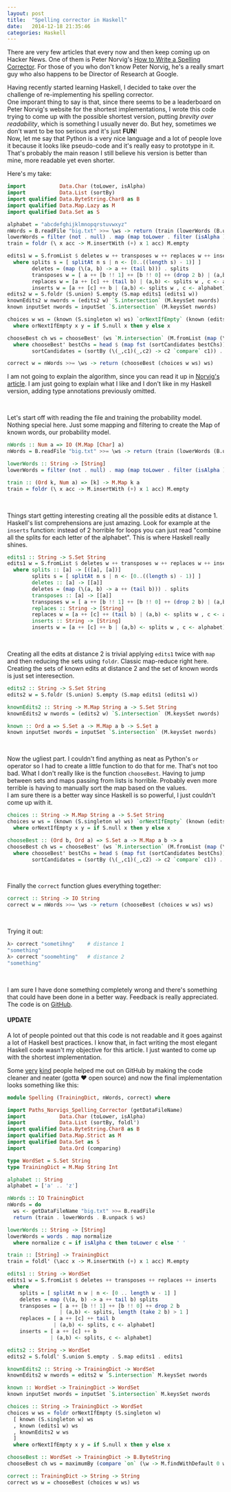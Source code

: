 ```yaml
---
layout: post
title:  "Spelling corrector in Haskell"
date:   2014-12-18 21:35:46
categories: Haskell
---
```


There are very few articles that every now and then keep coming up on Hacker News. One of them is Peter Norvig's [How to Write a Spelling Corrector](http://norvig.com/spell-correct.html).
For those of you who don't know Peter Norvig, he's a really smart guy who also happens to be Director of Research at Google.

Having recently started learning Haskell, I decided to take over the challenge of re-implementing his spelling corrector.  
One imporant thing to say is that, since there seems to be a leaderboard on Peter Norvig's website for the shortest implementations, I wrote this code trying to come up with the possible shortest version, putting *brevity over readability*, which is something I usually never do. But hey, sometimes we don't want to be too serious and it's just **FUN**!  
Now, let me say that Python is a very nice language and a lot of people love it because it looks like pseudo-code and it's really easy to prototype in it. That's probably the main reason I still believe his version is better than mine, more readable yet even shorter.

Here's my take:

```haskell
import           Data.Char (toLower, isAlpha)
import           Data.List (sortBy)
import qualified Data.ByteString.Char8 as B
import qualified Data.Map.Lazy as M
import qualified Data.Set as S

alphabet = "abcdefghijklmnopqrstuvwxyz"
nWords = B.readFile "big.txt" >>= \ws -> return (train (lowerWords (B.unpack ws)))
lowerWords = filter (not . null) . map (map toLower . filter (isAlpha )) . words
train = foldr (\ x acc -> M.insertWith (+) x 1 acc) M.empty

edits1 w = S.fromList $ deletes w ++ transposes w ++ replaces w ++ inserts w
  where splits s = [ splitAt n s | n <- [0..((length s) - 1)] ]
        deletes = (map (\(a, b) -> a ++ (tail b))) . splits
        transposes w = [ a ++ [b !! 1] ++ [b !! 0] ++ (drop 2 b) | (a,b) <- splits w , length b > 1 ]
        replaces w = [a ++ [c] ++ (tail b) | (a,b) <- splits w , c <- alphabet]
        inserts w = [a ++ [c] ++ b | (a,b) <- splits w , c <- alphabet]
edits2 w = S.foldr (S.union) S.empty (S.map edits1 (edits1 w))
knownEdits2 w nwords = (edits2 w) `S.intersection` (M.keysSet nwords)
known inputSet nwords = inputSet `S.intersection` (M.keysSet nwords)

choices w ws = (known (S.singleton w) ws) `orNextIfEmpty` (known (edits1 w) ws)  `orNextIfEmpty` (knownEdits2 w ws) `orNextIfEmpty` (S.singleton w)
  where orNextIfEmpty x y = if S.null x then y else x

chooseBest ch ws = chooseBest' (ws `M.intersection` (M.fromList (map (\x -> (x,0)) (S.toList ch))))
  where chooseBest' bestChs = head $ (map fst (sortCandidates bestChs))
        sortCandidates = (sortBy (\(_,c1)(_,c2) -> c2 `compare` c1)) . M.toList

correct w = nWords >>= \ws -> return (chooseBest (choices w ws) ws)
```

I am not going to explain the algorithm, since you can read it up in [Norvig's article](http://norvig.com/spell-correct.html). I am just going to explain what I like and I don't like in my Haskell version, adding type annotations previously omitted.


<br>

Let's start off with reading the file and training the probability model. Nothing special here. Just some mapping and filtering to create the Map of known words, our probability model.

```haskell
nWords :: Num a => IO (M.Map [Char] a)
nWords = B.readFile "big.txt" >>= \ws -> return (train (lowerWords (B.unpack ws)))

lowerWords :: String -> [String]
lowerWords = filter (not . null) . map (map toLower . filter (isAlpha )) . words

train :: (Ord k, Num a) => [k] -> M.Map k a
train = foldr (\ x acc -> M.insertWith (+) x 1 acc) M.empty
```

<br>

Things start getting interesting creating all the possible edits at distance 1.  
Haskell's list comprehensions are just amazing. Look for example at the `inserts` function: instead of 2 horrible for loops you can just read "combine all the splits for each letter of the alphabet". This is where Haskell really shines.

```haskell
edits1 :: String -> S.Set String
edits1 w = S.fromList $ deletes w ++ transposes w ++ replaces w ++ inserts w
  where splits :: [a] -> [([a], [a])]
        splits s = [ splitAt n s | n <- [0..((length s) - 1)] ]
	    deletes :: [a] -> [[a]]
        deletes = (map (\(a, b) -> a ++ (tail b))) . splits
		transposes :: [a] -> [[a]]
        transposes w = [ a ++ [b !! 1] ++ [b !! 0] ++ (drop 2 b) | (a,b) <- splits w , length b > 1 ]
		replaces :: String -> [String]
        replaces w = [a ++ [c] ++ (tail b) | (a,b) <- splits w , c <- alphabet]
		inserts :: String -> [String]
        inserts w = [a ++ [c] ++ b | (a,b) <- splits w , c <- alphabet]
```

<br>

Creating all the edits at distance 2 is trivial applying `edits1` twice with `map` and then reducing the sets using `foldr`. Classic map-reduce right here.
Creating the sets of known edits at distance 2 and the set of known words is just set interesection.

```haskell
edits2 :: String -> S.Set String
edits2 w = S.foldr (S.union) S.empty (S.map edits1 (edits1 w))

knownEdits2 :: String -> M.Map String a -> S.Set String
knownEdits2 w nwords = (edits2 w) `S.intersection` (M.keysSet nwords)

known :: Ord a => S.Set a -> M.Map a b -> S.Set a
known inputSet nwords = inputSet `S.intersection` (M.keysSet nwords)
```

<br>

Now the ugliest part.
I couldn't find anything as neat as Python's `or` operator so I had to create a little function to do that for me. That's not too bad.
What I don't really like is the function `chooseBest`. Having to jump between sets and maps passing from lists is horrible. Probably even more terrible is having to manually sort the map based on the values.  
I am sure there is a better way since Haskell is so powerful, I just couldn't come up with it.

```haskell
choices :: String -> M.Map String a -> S.Set String
choices w ws = (known (S.singleton w) ws) `orNextIfEmpty` (known (edits1 w) ws)  `orNextIfEmpty` (knownEdits2 w ws) `orNextIfEmpty` (S.singleton w)
  where orNextIfEmpty x y = if S.null x then y else x

chooseBest :: (Ord b, Ord a) => S.Set a -> M.Map a b -> a
chooseBest ch ws = chooseBest' (ws `M.intersection` (M.fromList (map (\x -> (x,0)) (S.toList ch))))
  where chooseBest' bestChs = head $ (map fst (sortCandidates bestChs))
        sortCandidates = (sortBy (\(_,c1)(_,c2) -> c2 `compare` c1)) . M.toList
```

<br>

Finally the `correct` function glues everything together:

```haskell
correct :: String -> IO String
correct w = nWords >>= \ws -> return (chooseBest (choices w ws) ws)
```

<br>

Trying it out:

```bash
λ> correct "sometihng"    # distance 1
"something"
λ> correct "soomehting"   # distance 2
"something"
```

<br>

I am sure I have done something completely wrong and there's something that could have been done in a better way. Feedback is really appreciated. The code is on [GitHub](https://github.com/MarcoSero/Norvigs-Spelling-Corrector).

#### UPDATE ####

A lot of people pointed out that this code is not readable and it goes against a lot of Haskell best practices. I know that, in fact writing the most elegant Haskell code wasn't my objective for this article. I just wanted to come up with the shortest implementation.

Some [very](https://github.com/MarcoSero/Norvigs-Spelling-Corrector/pull/2) [kind](https://github.com/MarcoSero/Norvigs-Spelling-Corrector/pull/3) people helped me out on GitHub by making the code cleaner and neater (gotta :heart: open source) and now the final implementation looks something like this:

```haskell
module Spelling (TrainingDict, nWords, correct) where

import Paths_Norvigs_Spelling_Corrector (getDataFileName)
import           Data.Char (toLower, isAlpha)
import           Data.List (sortBy, foldl')
import qualified Data.ByteString.Char8 as B
import qualified Data.Map.Strict as M
import qualified Data.Set as S
import           Data.Ord (comparing)

type WordSet = S.Set String
type TrainingDict = M.Map String Int

alphabet :: String
alphabet = ['a' .. 'z']

nWords :: IO TrainingDict
nWords = do
  ws <- getDataFileName "big.txt" >>= B.readFile
  return (train . lowerWords . B.unpack $ ws)

lowerWords :: String -> [String]
lowerWords = words . map normalize
  where normalize c = if isAlpha c then toLower c else ' '

train :: [String] -> TrainingDict
train = foldl' (\acc x -> M.insertWith (+) x 1 acc) M.empty

edits1 :: String -> WordSet
edits1 w = S.fromList $ deletes ++ transposes ++ replaces ++ inserts
  where
    splits = [ splitAt n w | n <- [0 .. length w - 1] ]
    deletes = map (\(a, b) -> a ++ tail b) splits
    transposes = [ a ++ [b !! 1] ++ [b !! 0] ++ drop 2 b
                 | (a,b) <- splits, length (take 2 b) > 1 ]
    replaces = [ a ++ [c] ++ tail b
               | (a,b) <- splits, c <- alphabet]
    inserts = [ a ++ [c] ++ b
              | (a,b) <- splits, c <- alphabet]

edits2 :: String -> WordSet
edits2 = S.foldl' S.union S.empty . S.map edits1 . edits1

knownEdits2 :: String -> TrainingDict -> WordSet
knownEdits2 w nwords = edits2 w `S.intersection` M.keysSet nwords

known :: WordSet -> TrainingDict -> WordSet
known inputSet nwords = inputSet `S.intersection` M.keysSet nwords

choices :: String -> TrainingDict -> WordSet
choices w ws = foldr orNextIfEmpty (S.singleton w)
  [ known (S.singleton w) ws
  , known (edits1 w) ws
  , knownEdits2 w ws
  ]
  where orNextIfEmpty x y = if S.null x then y else x

chooseBest :: WordSet -> TrainingDict -> B.ByteString
chooseBest ch ws = maximumBy (compare `on` (\w -> M.findWithDefault 0 w ws)) (S.toList ch)

correct :: TrainingDict -> String -> String
correct ws w = chooseBest (choices w ws) ws
```
